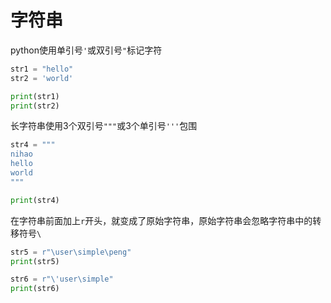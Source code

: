 # 字符串

python使用单引号`'`或双引号`"`标记字符

```python
str1 = "hello"
str2 = 'world'

print(str1)
print(str2)
```

长字符串使用3个双引号`"""`或3个单引号`'''`包围

```python
str4 = """
nihao 
hello
world
"""

print(str4)
```

在字符串前面加上`r`开头，就变成了原始字符串，原始字符串会忽略字符串中的转移符号`\`

```python
str5 = r"\user\simple\peng"
print(str5)

str6 = r"\'user\simple"
print(str6)
```